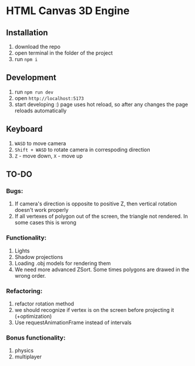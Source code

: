 # HTML Canvas 3D Engine

## Installation

1. download the repo
2. open terminal in the folder of the project
3. run `npm i`

## Development

1. run `npm run dev`
2. open `http://localhost:5173`
3. start developing :) page uses hot reload, so after any changes the page reloads automatically

## Keyboard

1. `WASD` to move camera
2. `Shift + WASD` to rotate camera in correspoding direction
3. `Z` - move down, `X` - move up

## TO-DO

### Bugs:

1. If camera's direction is opposite to positive Z, then vertical rotation doesn't work properly
2. If all vertexes of polygon out of the screen, the triangle not rendered. In some cases this is wrong

### Functionality:

1. Lights
2. Shadow projections
3. Loading .obj models for rendering them
4. We need more advanced ZSort. Some times polygons are drawed in the wrong order.

### Refactoring:

1. refactor rotation method
2. we should recognize if vertex is on the screen before projecting it (+optimization)
3. Use requestAnimationFrame instead of intervals

### Bonus functionality:

1. physics
2. multiplayer
